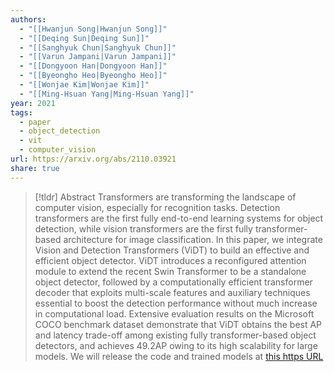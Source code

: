 ```yaml
---
authors:
  - "[[Hwanjun Song|Hwanjun Song]]"
  - "[[Deqing Sun|Deqing Sun]]"
  - "[[Sanghyuk Chun|Sanghyuk Chun]]"
  - "[[Varun Jampani|Varun Jampani]]"
  - "[[Dongyoon Han|Dongyoon Han]]"
  - "[[Byeongho Heo|Byeongho Heo]]"
  - "[[Wonjae Kim|Wonjae Kim]]"
  - "[[Ming-Hsuan Yang|Ming-Hsuan Yang]]"
year: 2021
tags:
  - paper
  - object_detection
  - vit
  - computer_vision
url: https://arxiv.org/abs/2110.03921
share: true
---
```

> [!tldr] Abstract
> Transformers are transforming the landscape of computer vision, especially for recognition tasks. Detection transformers are the first fully end-to-end learning systems for object detection, while vision transformers are the first fully transformer-based architecture for image classification. In this paper, we integrate Vision and Detection Transformers (ViDT) to build an effective and efficient object detector. ViDT introduces a reconfigured attention module to extend the recent Swin Transformer to be a standalone object detector, followed by a computationally efficient transformer decoder that exploits multi-scale features and auxiliary techniques essential to boost the detection performance without much increase in computational load. Extensive evaluation results on the Microsoft COCO benchmark dataset demonstrate that ViDT obtains the best AP and latency trade-off among existing fully transformer-based object detectors, and achieves 49.2AP owing to its high scalability for large models. We will release the code and trained models at [this https URL](https://github.com/naver-ai/vidt)